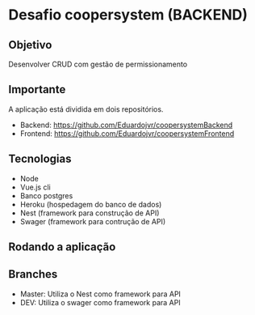 # Desafio coopersystem (BACKEND)

## Objetivo 
Desenvolver CRUD com gestão de permissionamento

## Importante
A aplicação está dividida em dois repositórios.

- Backend:  https://github.com/Eduardojvr/coopersystemBackend
- Frontend: https://github.com/Eduardojvr/coopersystemFrontend

## Tecnologias
- Node
- Vue.js cli
- Banco postgres
- Heroku (hospedagem do banco de dados)
- Nest (framework para construção de API)
- Swager (framework para contrução de API)

## Rodando a aplicação

## Branches
- Master: Utiliza o Nest como framework para API
- DEV:  Utiliza o swager como framework para API
